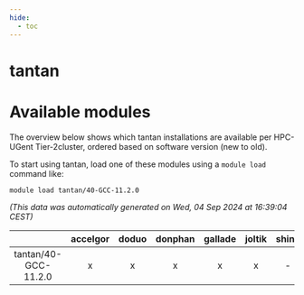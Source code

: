```yaml
---
hide:
  - toc
---
```


tantan
======

# Available modules


The overview below shows which tantan installations are available per HPC-UGent Tier-2cluster, ordered based on software version (new to old).

To start using tantan, load one of these modules using a `module load` command like:

```shell
module load tantan/40-GCC-11.2.0
```

*(This data was automatically generated on Wed, 04 Sep 2024 at 16:39:04 CEST)*  

| |accelgor|doduo|donphan|gallade|joltik|shinx|skitty|
| :---: | :---: | :---: | :---: | :---: | :---: | :---: | :---: |
|tantan/40-GCC-11.2.0|x|x|x|x|x|-|x|
